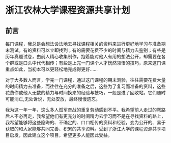 # 浙江农林大学课程资源共享计划

## 前言

每门课程，我总是会想法设法地去寻找课程相关的资料来进行更好地学习与准备期末测试。有的资料可以立即找到；有的需要花费不少的时间与精力去鉴别；有些是历年真题试卷，由前人精心收集制作，抱着能对他人有用的想法公开，却需要在各个群或是口头中代代相传；有些是上完一门课个人才恍然领悟的技巧，原来这门课重点如此，当初本可以更轻松地完成得更好……

对于大多数人而言，学完一门课程，通过这门课程的期末测验，往往需要花费大量的时间精力去准备，而往往在充分的准备之后，这些为了复习而准备的资料，这些花费你或他人无数的精力与时间换来的经验与技巧，一般是进了回收站。它们随时可能消亡,无处诉说，无处安放，最终慢慢遗忘。

我为这一年一年，这么多人孤军奋战的重复劳动感到不平。我希望前人走过的弯路后人不必再走，我希望他们有更充分的时间精力去学习而不是在寻找资料的路上，我希望能够将这些隐晦的、不确定的、口口相传的资料和经验，变为公开的、易于获取的和大家能够共同完善、积累的共享资料。受到了浙江大学的课程资源共享项目启发，因此建立这个项目，希望更多人能因此受益。
